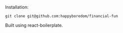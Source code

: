 Installation:

```
git clone git@github.com:happyboredom/financial-fun
```

Built using react-boilerplate.
